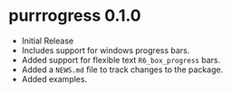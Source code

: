 # purrrogress 0.1.0

* Initial Release
* Includes support for windows progress bars.
* Added support for flexible text `R6_box_progress` bars.
* Added a `NEWS.md` file to track changes to the package.
* Added examples.